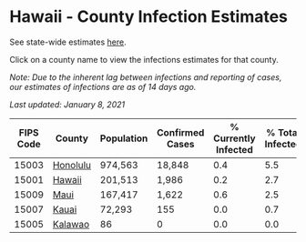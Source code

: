# Hawaii - County Infection Estimates

See state-wide estimates [here](/infections/us-hi).

Click on a county name to view the infections estimates for that county.

*Note: Due to the inherent lag between infections and reporting of cases, our estimates of infections are as of 14 days ago.*

*Last updated: January 8, 2021*

|   FIPS Code |               County |   Population |   Confirmed Cases |   % Currently Infected |   % Total Infected |
|-------------|----------------------|--------------|-------------------|------------------------|--------------------|
|       15003 | [Honolulu](honolulu) |      974,563 |            18,848 |                    0.4 |                5.5 |
|       15001 |     [Hawaii](hawaii) |      201,513 |             1,986 |                    0.2 |                2.7 |
|       15009 |         [Maui](maui) |      167,417 |             1,622 |                    0.6 |                2.5 |
|       15007 |       [Kauai](kauai) |       72,293 |               155 |                    0.0 |                0.7 |
|       15005 |   [Kalawao](kalawao) |           86 |                 0 |                    0.0 |                0.0 |
